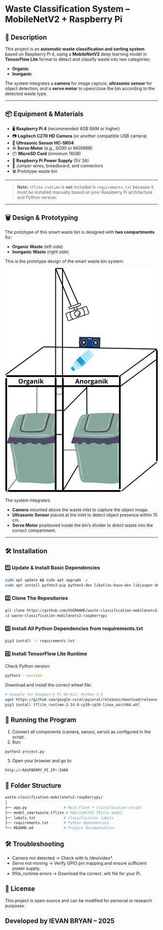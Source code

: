 # Waste Classification System – MobileNetV2 + Raspberry Pi

## 📌 Description
This project is an **automatic waste classification and sorting system** based on Raspberry Pi 4, using a **MobileNetV2** deep learning model in **TensorFlow Lite** format to detect and classify waste into two categories:
- **Organic**
- **Inorganic**

The system integrates a **camera** for image capture, **ultrasonic sensor** for object detection, and a **servo motor** to open/close the bin according to the detected waste type.

---

## 📦 Equipment & Materials
- 🖥 **Raspberry Pi 4** (recommended 4GB RAM or higher)
- 📷 **Logitech C270 HD Camera** (or another compatible USB camera)
- 📏 **Ultrasonic Sensor HC-SR04**
- ⚙ **Servo Motor** (e.g., SG90 or MG996R)
- 📦 **MicroSD Card** (minimum 16GB)
- 🔌 **Raspberry Pi Power Supply** (5V 3A)
- 🔌 Jumper wires, breadboard, and connectors
- 🗑 Prototype waste bin

---


> **Note:** `tflite-runtime` is **not** included in `requirements.txt` because it must be installed manually based on your Raspberry Pi architecture and Python version.

---


## 🗑 Design & Prototyping

The prototype of this smart waste bin is designed with **two compartments** for:
- **Organic Waste** (left side)
- **Inorganic Waste** (right side)

This is the prototype design of the smart waste bin system:

![Prototype Waste Bin Design](Docs/Prototype.png)

The system integrates:
- **Camera** mounted above the waste inlet to capture the object image.
- **Ultrasonic Sensor** placed at the inlet to detect object presence within 15 cm.
- **Servo Motor** positioned inside the bin’s divider to direct waste into the correct compartment.

---

## 🛠 Installation

### 1️⃣ Update & Install Basic Dependencies
```bash
sudo apt update && sudo apt upgrade -y
sudo apt install python3-pip python3-dev libatlas-base-dev libjasper-dev libqtgui4 libqt4-test -y
```

### 2️⃣ Clone The Repositories
```bash
git clone https://github.com/USERNAME/waste-classification-mobilenetv2-raspberrypi.git
cd waste-classification-mobilenetv2-raspberrypi
```

### 3️⃣ Install All Python Dependencies from requirements.txt
```bash
pip3 install -r requirements.txt
```

### 4️⃣ Install TensorFlow Lite Runtime
Check Python version:
```bash
python3 --version
```
Download and install the correct wheel file:
```bash
# Example for Raspberry Pi 64-bit, Python 3.9
wget https://github.com/google-coral/pycoral/releases/download/release-frogfish/tflite_runtime-2.14.0-cp39-cp39-linux_aarch64.whl
pip3 install tflite_runtime-2.14.0-cp39-cp39-linux_aarch64.whl
```

## 🚀 Running the Program
1. Connect all components (camera, sensor, servo) as configured in the script.
2. Run:
```bash
python3 project.py
```
3. Open your browser and go to:
```bash
http://<RASPBERRY_PI_IP>:5000
```

## 📂 Folder Structure
```bash
waste-classification-mobilenetv2-raspberrypi/
│
├── app.py                 # Main Flask + classification script
├── model_smartwaste.tflite # MobileNetV2 TFLite model
├── labels.txt             # Classification labels
├── requirements.txt       # Python dependencies
└── README.md              # Project documentation
```

## 🛠 Troubleshooting
- Camera not detected → Check with ls /dev/video*.
- Servo not moving → Verify GPIO pin mapping and ensure sufficient power supply.
- tflite_runtime errors → Download the correct .whl file for your Pi.

## 📜 License
This project is open-source and can be modified for personal or research purposes.

## Developed by IEVAN BRYAN – 2025
